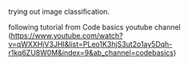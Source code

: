 trying out image classification.

following tutorial from Code basics youtube channel (https://www.youtube.com/watch?v=qWXXHjV3JHI&list=PLeo1K3hjS3ut2o1ay5Dqh-r1kq6ZU8W0M&index=9&ab_channel=codebasics)
